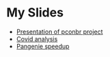 # My Slides

- [Presentation of pconbr project](index.html?name=pconbr)
- [Covid analysis](index.html?name=covid-analysis)
- [Pangenie speedup](index.html?name=pangenie_speedup)

